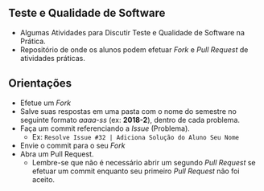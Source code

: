 ## Teste e Qualidade de Software

* Algumas Atividades para Discutir Teste e Qualidade de Software na Prática.
* Repositório de onde os alunos podem efetuar *Fork* e *Pull Request* de atividades práticas.

## Orientações

* Efetue um *Fork*
* Salve suas respostas em uma pasta com o nome do semestre no seguinte formato *aaaa-ss* (ex: **2018-2**), dentro de cada problema.
* Faça um commit referenciando a *Issue* (Problema).
  * Ex: `Resolve Issue #32 | Adiciona Solução do Aluno Seu Nome`
* Envie o commit para o seu *Fork*
* Abra um Pull Request.
  * Lembre-se que não é necessário abrir um segundo *Pull Request* se efetuar um commit enquanto seu primeiro *Pull Request* não foi aceito.
